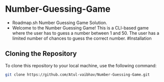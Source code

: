 ﻿# Number-Guessing-Game
- Roadmap.sh Number Guessing Game Solution.
- Welcome to the Number Guessing Game! This is a CLI-based game where the user has to guess a number between 1 and 50. The user has a limited number of chances to guess the correct number.
#Installation
## Cloning the Repository

To clone this repository to your local machine, use the following command:

```bash
git clone https://github.com/Atul-vaibhav/Number-Guessing-Game.git
